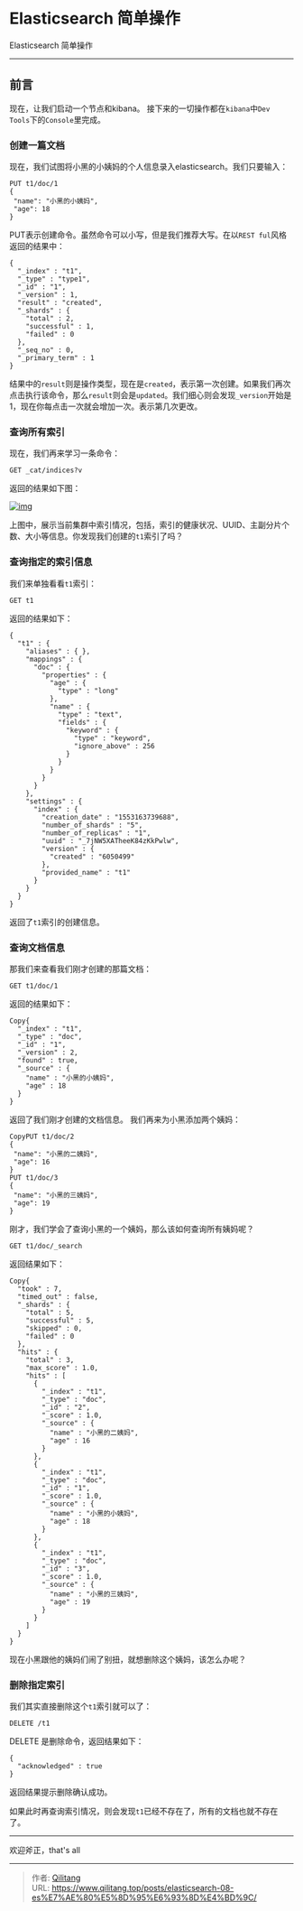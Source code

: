 # Elasticsearch 简单操作

Elasticsearch 简单操作
<!--more-->
---

## 前言

现在，让我们启动一个节点和kibana。
接下来的一切操作都在`kibana`中`Dev Tools`下的`Console`里完成。

### 创建一篇文档

现在，我们试图将小黑的小姨妈的个人信息录入elasticsearch。我们只要输入：

```
PUT t1/doc/1
{
 "name": "小黑的小姨妈",
 "age": 18
}
```

PUT表示创建命令。虽然命令可以小写，但是我们推荐大写。在以`REST ful`风格返回的结果中：

```
{
  "_index" : "t1",
  "_type" : "type1",
  "_id" : "1",
  "_version" : 1,
  "result" : "created",
  "_shards" : {
    "total" : 2,
    "successful" : 1,
    "failed" : 0
  },
  "_seq_no" : 0,
  "_primary_term" : 1
}
```

结果中的`result`则是操作类型，现在是`created`，表示第一次创建。如果我们再次点击执行该命令，那么`result`则会是`updated`。我们细心则会发现`_version`开始是1，现在你每点击一次就会增加一次。表示第几次更改。

### 查询所有索引

现在，我们再来学习一条命令：

```
GET _cat/indices?v
```

返回的结果如下图：

[![img](/home/zhang/Desktop/hexo-blog/public/img/1168165-20190321193235561-808372096.png)](https://img2018.cnblogs.com/blog/1168165/201903/1168165-20190321193235561-808372096.png)

上图中，展示当前集群中索引情况，包括，索引的健康状况、UUID、主副分片个数、大小等信息。你发现我们创建的`t1`索引了吗？

### 查询指定的索引信息

我们来单独看看`t1`索引：

```
GET t1
```

返回的结果如下：

```
{
  "t1" : {
    "aliases" : { },
    "mappings" : {
      "doc" : {
        "properties" : {
          "age" : {
            "type" : "long"
          },
          "name" : {
            "type" : "text",
            "fields" : {
              "keyword" : {
                "type" : "keyword",
                "ignore_above" : 256
              }
            }
          }
        }
      }
    },
    "settings" : {
      "index" : {
        "creation_date" : "1553163739688",
        "number_of_shards" : "5",
        "number_of_replicas" : "1",
        "uuid" : "_7jNW5XATheeK84zKkPwlw",
        "version" : {
          "created" : "6050499"
        },
        "provided_name" : "t1"
      }
    }
  }
}
```

返回了`t1`索引的创建信息。

### 查询文档信息

那我们来查看我们刚才创建的那篇文档：

```
GET t1/doc/1
```

返回的结果如下：

```
Copy{
  "_index" : "t1",
  "_type" : "doc",
  "_id" : "1",
  "_version" : 2,
  "found" : true,
  "_source" : {
    "name" : "小黑的小姨妈",
    "age" : 18
  }
}
```

返回了我们刚才创建的文档信息。
我们再来为小黑添加两个姨妈：

```
CopyPUT t1/doc/2
{
 "name": "小黑的二姨妈",
 "age": 16
}
PUT t1/doc/3
{
 "name": "小黑的三姨妈",
 "age": 19
}
```

刚才，我们学会了查询小黑的一个姨妈，那么该如何查询所有姨妈呢？

```
GET t1/doc/_search
```

返回结果如下：

```
Copy{
  "took" : 7,
  "timed_out" : false,
  "_shards" : {
    "total" : 5,
    "successful" : 5,
    "skipped" : 0,
    "failed" : 0
  },
  "hits" : {
    "total" : 3,
    "max_score" : 1.0,
    "hits" : [
      {
        "_index" : "t1",
        "_type" : "doc",
        "_id" : "2",
        "_score" : 1.0,
        "_source" : {
          "name" : "小黑的二姨妈",
          "age" : 16
        }
      },
      {
        "_index" : "t1",
        "_type" : "doc",
        "_id" : "1",
        "_score" : 1.0,
        "_source" : {
          "name" : "小黑的小姨妈",
          "age" : 18
        }
      },
      {
        "_index" : "t1",
        "_type" : "doc",
        "_id" : "3",
        "_score" : 1.0,
        "_source" : {
          "name" : "小黑的三姨妈",
          "age" : 19
        }
      }
    ]
  }
}
```

现在小黑跟他的姨妈们闹了别扭，就想删除这个姨妈，该怎么办呢？

### 删除指定索引

我们其实直接删除这个`t1`索引就可以了：

```
DELETE /t1
```

DELETE 是删除命令，返回结果如下：

```
{
  "acknowledged" : true
}
```

返回结果提示删除确认成功。

如果此时再查询索引情况，则会发现`t1`已经不存在了，所有的文档也就不存在了。

------

欢迎斧正，that's all

---

> 作者: [Qilitang](https://github.com/qilitang)  
> URL: https://www.qilitang.top/posts/elasticsearch-08-es%E7%AE%80%E5%8D%95%E6%93%8D%E4%BD%9C/  

